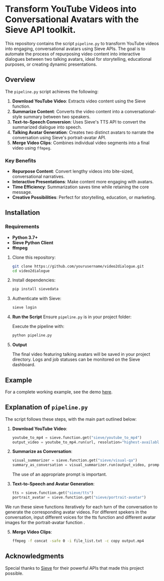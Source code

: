 # Transform YouTube Videos into Conversational Avatars with the Sieve API toolkit.

This repository contains the script `pipeline.py` to transform YouTube videos into engaging, conversational avatars using Sieve APIs. The goal is to automate the process of repurposing video content into interactive dialogues between two talking avatars, ideal for storytelling, educational purposes, or creating dynamic presentations.

## Overview

The `pipeline.py` script achieves the following:

1. **Download YouTube Video**: Extracts video content using the Sieve function.
2. **Summarize Content**: Converts the video content into a conversational-style summary between two speakers.
3. **Text-to-Speech Conversion**: Uses Sieve's TTS API to convert the summarized dialogue into speech.
4. **Talking Avatar Generation**: Creates two distinct avatars to narrate the conversation using Sieve's portrait-avatar API.
5. **Merge Video Clips**: Combines individual video segments into a final video using `ffmpeg`.

### Key Benefits
- **Repurpose Content**: Convert lengthy videos into bite-sized, conversational narratives.
- **Interactive Presentations**: Make content more engaging with avatars.
- **Time Efficiency**: Summarization saves time while retaining the core message.
- **Creative Possibilities**: Perfect for storytelling, education, or marketing.

## Installation

### Requirements

- **Python 3.7+**
- **Sieve Python Client**
- **ffmpeg**

1. Clone this repository:

   ```bash
   git clone https://github.com/yourusername/video2dialogue.git
   cd video2dialogue
   ```

2. Install dependencies:

   ```bash
   pip install sievedata
   ```

3. Authenticate with Sieve:

   ```bash
   sieve login
   ```
4. **Run the Script**
   Ensure `pipeline.py` is in your project folder:

   Execute the pipeline with:

   ```bash
   python pipeline.py
   ```
5. **Output**

   The final video featuring talking avatars will be saved in your project directory. Logs and job statuses can be monitored on the Sieve dashboard.

## Example

For a complete working example, see the demo [here](https://www.sievedata.com/jobs/dbf2354f-d096-4640-bc76-576d0265e9cd).

## Explanation of `pipeline.py`

The script follows these steps, with the main part outlined below:

1. **Download YouTube Video**:
   ```python
   youtube_to_mp4 = sieve.function.get("sieve/youtube_to_mp4")
   output_video = youtube_to_mp4.run(url, resolution="highest-available", include_audio=True)
   ```

2. **Summarize as Conversation**:
   ```python
   visual_summarizer = sieve.function.get("sieve/visual-qa")
   summary_as_conversation = visual_summarizer.run(output_video, prompt="Summarize into a dialogue between 2 people.", fps=1)
   ```
   The use of an appropriate prompt is important.

3. **Text-to-Speech and Avatar Generation**:
   ```python
   tts = sieve.function.get("sieve/tts")
   portrait_avatar = sieve.function.get("sieve/portrait-avatar")
   ```
We run these sieve functions iteratively for each turn of the conversation to generate the corresponding avatar videos. For different spekers in the conversation, input different voices for the tts function and different avatar images for the portrait-avatar function .
   
5. **Merge Video Clips**:
   ```bash
   ffmpeg -f concat -safe 0 -i file_list.txt -c copy output.mp4
   ```


## Acknowledgments

Special thanks to [Sieve](https://www.sievedata.com) for their powerful APIs that made this project possible.



